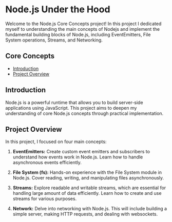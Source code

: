 # Node.js Under the Hood

Welcome to the Node.js Core Concepts project! In this project I dedicated myself to understanding the main concepts of Nodejs and implement the fundamental building blocks of Node.js, including EventEmitters, File System operations, Streams, and Networking.

##  Core Concepts 

- [Introduction](#introduction)
- [Project Overview](#project-overview)


## Introduction

Node.js is a powerful runtime that allows you to build server-side applications using JavaScript. This project aims to deepen my understanding of core Node.js concepts through practical implementation.

## Project Overview

In this project, I focused on four main concepts:

1. **EventEmitters:** Create custom event emitters and subscribers to understand how events work in Node.js. Learn how to handle asynchronous events efficiently.

2. **File System (fs):** Hands-on experience with the File System module in Node.js. Cover reading, writing, and manipulating files asynchronously.

3. **Streams:** Explore readable and writable streams, which are essential for handling large amount of data efficiently. Learn how to create and use streams for various purposes.

4. **Network:** Delve into networking with Node.js. This will include building a simple server, making HTTP requests, and dealing with websockets.


